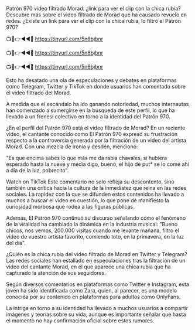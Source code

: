 Patrón 970 video filtrado Morad: ¿link para ver el clip con la chica rubia?
Descubre más sobre el video filtrado de Morad que ha causado revuelo en redes. ¿Existe un link para ver el clip con la chica rubia, lo filtró el Patrón 970?



📺📱👉◄◄🔴  https://tinyurl.com/5n6bjbnr

📺📱👉◄◄🔴  https://tinyurl.com/5n6bjbnr

📺📱👉◄◄🔴  https://tinyurl.com/5n6bjbnr



Esto ha desatado una ola de especulaciones y debates en plataformas como Telegram, Twitter y TikTok en donde usuarios han comentado sobre el video filtrado del Morad.

A medida que el escándalo ha ido ganando notoriedad, muchos internautas han comenzado a sumergirse en la búsqueda de este perfil, lo que ha llevado a un frenesí colectivo en torno a la identidad del Patrón 970.


¿En el perfil del Patrón 970 está el video filtrado de Morad?
En un reciente video, el cantante conocido como El Patrón 970 expresó su frustración respecto a la controversia generada por la filtración de un video del artista Morad. Con una mezcla de ironía y desdén, mencionó:

"Es que encima sabes lo que más me da rabia chavales, si hubiera esperado hasta la nueve y media digo, bueno, el hijo de put* se lo come ahí a día de la luz, pobrecito".

Watch on TikTok
Este comentario no solo refleja su descontento, sino también una crítica hacia la cultura de la inmediatez que reina en las redes sociales. La rapidez con la que se difunden estos contenidos ha llevado a muchos a buscar el video en cuestión, lo que pone de manifiesto la curiosidad morbosa que rodea a las figuras públicas.

Además, El Patrón 970 continuó su discurso señalando cómo el fenómeno de la viralidad ha cambiado la dinámica en la industria musical: "Bueno chicos, nos vemos, 200.000 visitas cuando me levante mañana, filtro el vídeo de vuestro artista favorito, comiendo toto, en la primavera, en la luz del día".

¿Quién es la chica rubia del video filtrado de Morad en Twitter y Telegram?
Las redes sociales han estallado en especulaciones tras la filtración de un video del cantante Morad, en el que aparece una chica rubia que ha capturado la atención de sus seguidores.

Según diversos comentarios en plataformas como Twitter e Instagram, esta joven ha sido identificada como Zara, quien, al parecer, es una modelo conocida por su contenido en plataformas para adultos como OnlyFans.

La intriga en torno a su identidad ha llevado a muchos usuarios a compartir imágenes y teorías sobre su vida, aunque es importante señalar que hasta el momento no hay confirmación oficial sobre estos rumores.
